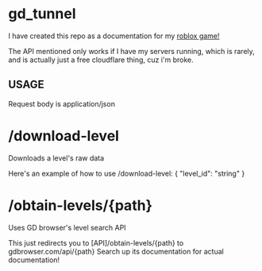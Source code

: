 # gd_tunnel
I have created this repo as a documentation for my [roblox game!](https://www.roblox.com/games/130195943844260)

The API mentioned only works if I have my servers running, which is rarely, and is actually just a free cloudflare thing, cuz i'm broke.

## USAGE

Request body is application/json

# /download-level
Downloads a level's raw data

Here's an example of how to use /download-level:
{
  "level_id": "string"
}

# /obtain-levels/{path}
Uses GD browser's level search API

This just redirects you to [API]/obtain-levels/{path} to gdbrowser.com/api/{path}
Search up its documentation for actual documentation!
